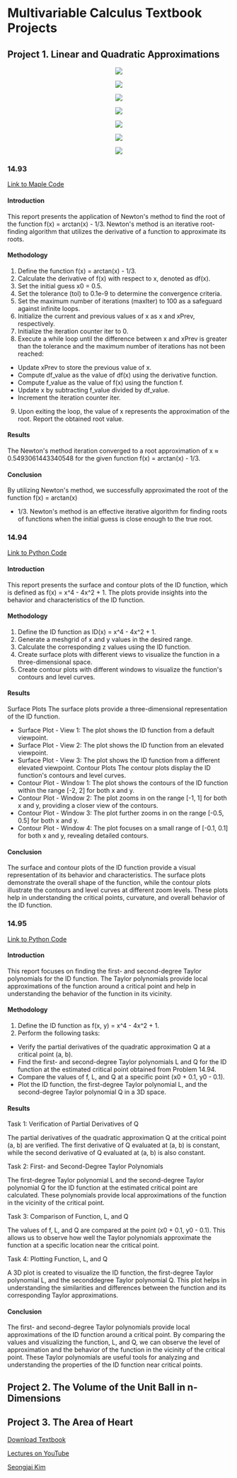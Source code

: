 # Multivariable Calculus Textbook Projects

## Project 1. Linear and Quadratic Approximations 

<p align="center"> <img src="Project 1/1.png" /> </p>
<p align="center"> <img src="Project 1/2.png" /> </p>
<p align="center"> <img src="Project 1/3.png" /> </p>
<p align="center"> <img src="Project 1/4.png" /> </p>
<p align="center"> <img src="Project 1/5.png" /> </p>
<p align="center"> <img src="Project 1/6.png" /> </p>
<p align="center"> <img src="Project 1/7.png" /> </p>

### 14.93 

[Link to Maple Code](https://github.com/sabamadadi/Multivariable-Calculus-Textbook-Projects/tree/main/Project%201/14.93)

#### Introduction
This report presents the application of Newton's method to find the root of the function f(x) =
arctan(x) - 1/3. Newton's method is an iterative root-finding algorithm that utilizes the derivative of
a function to approximate its roots.

#### Methodology
1. Define the function f(x) = arctan(x) - 1/3.
2. Calculate the derivative of f(x) with respect to x, denoted as df(x).
3. Set the initial guess x0 = 0.5.
4. Set the tolerance (tol) to 0.1e-9 to determine the convergence criteria.
5. Set the maximum number of iterations (maxIter) to 100 as a safeguard against infinite loops.
6. Initialize the current and previous values of x as x and xPrev, respectively.
7. Initialize the iteration counter iter to 0.
8. Execute a while loop until the difference between x and xPrev is greater than the tolerance and
the maximum number of iterations has not been reached:
- Update xPrev to store the previous value of x.
- Compute df_value as the value of df(x) using the derivative function.
- Compute f_value as the value of f(x) using the function f.
- Update x by subtracting f_value divided by df_value.
- Increment the iteration counter iter.
9. Upon exiting the loop, the value of x represents the approximation of the root. Report the obtained root value.

#### Results
The Newton's method iteration converged to a root approximation of x ≈ 0.5493061443340548 for
the given function f(x) = arctan(x) - 1/3.

#### Conclusion
By utilizing Newton's method, we successfully approximated the root of the function f(x) = arctan(x)
- 1/3. Newton's method is an effective iterative algorithm for finding roots of functions when the
initial guess is close enough to the true root.


### 14.94 

[Link to Python Code](https://github.com/sabamadadi/Multivariable-Calculus-Textbook-Projects/tree/main/Project%201/14.94)

#### Introduction
This report presents the surface and contour plots of the ID function, which is defined as f(x) = x^4 -
4x^2 + 1. The plots provide insights into the behavior and characteristics of the ID function.

#### Methodology
1. Define the ID function as ID(x) = x^4 - 4x^2 + 1.
2. Generate a meshgrid of x and y values in the desired range.
3. Calculate the corresponding z values using the ID function.
4. Create surface plots with different views to visualize the function in a three-dimensional space.
5. Create contour plots with different windows to visualize the function's contours and level curves.

#### Results
Surface Plots
The surface plots provide a three-dimensional representation of the ID function.
- Surface Plot - View 1: The plot shows the ID function from a default viewpoint.
- Surface Plot - View 2: The plot shows the ID function from an elevated viewpoint.
- Surface Plot - View 3: The plot shows the ID function from a different elevated viewpoint.
Contour Plots
The contour plots display the ID function's contours and level curves.
- Contour Plot - Window 1: The plot shows the contours of the ID function within the range [-2, 2] for
both x and y.
- Contour Plot - Window 2: The plot zooms in on the range [-1, 1] for both x and y, providing a closer
view of the contours.
- Contour Plot - Window 3: The plot further zooms in on the range [-0.5, 0.5] for both x and y.
- Contour Plot - Window 4: The plot focuses on a small range of [-0.1, 0.1] for both x and y, revealing
detailed contours.

#### Conclusion
The surface and contour plots of the ID function provide a visual representation of its behavior and
characteristics. The surface plots demonstrate the overall shape of the function, while the contour
plots illustrate the contours and level curves at different zoom levels. These plots help in
understanding the critical points, curvature, and overall behavior of the ID function.

### 14.95 

[Link to Python Code](https://github.com/sabamadadi/Multivariable-Calculus-Textbook-Projects/tree/main/Project%201/14.95)

#### Introduction
This report focuses on finding the first- and second-degree Taylor polynomials for the ID function.
The Taylor polynomials provide local approximations of the function around a critical point and help
in understanding the behavior of the function in its vicinity.

#### Methodology
1. Define the ID function as f(x, y) = x^4 - 4x^2 + 1.
2. Perform the following tasks:
- Verify the partial derivatives of the quadratic approximation Q at a critical point (a, b).
- Find the first- and second-degree Taylor polynomials L and Q for the ID function at the estimated
critical point obtained from Problem 14.94.
- Compare the values of f, L, and Q at a specific point (x0 + 0.1, y0 - 0.1).
- Plot the ID function, the first-degree Taylor polynomial L, and the second-degree Taylor
polynomial Q in a 3D space.

#### Results
Task 1: Verification of Partial Derivatives of Q

The partial derivatives of the quadratic approximation Q at the critical point (a, b) are verified. The
first derivative of Q evaluated at (a, b) is constant, while the second derivative of Q evaluated at (a,
b) is also constant.

Task 2: First- and Second-Degree Taylor Polynomials

The first-degree Taylor polynomial L and the second-degree Taylor polynomial Q for the ID function
at the estimated critical point are calculated. These polynomials provide local approximations of the
function in the vicinity of the critical point.

Task 3: Comparison of Function, L, and Q

The values of f, L, and Q are compared at the point (x0 + 0.1, y0 - 0.1). This allows us to observe how
well the Taylor polynomials approximate the function at a specific location near the critical point.

Task 4: Plotting Function, L, and Q

A 3D plot is created to visualize the ID function, the first-degree Taylor polynomial L, and the seconddegree Taylor polynomial Q. This plot helps in understanding the similarities and differences
between the function and its corresponding Taylor approximations.

#### Conclusion
The first- and second-degree Taylor polynomials provide local approximations of the ID function
around a critical point. By comparing the values and visualizing the function, L, and Q, we can
observe the level of approximation and the behavior of the function in the vicinity of the critical
point. These Taylor polynomials are useful tools for analyzing and understanding the properties of
the ID function near critical points.

## Project 2. The Volume of the Unit Ball in n-Dimensions

## Project 3. The Area of Heart

[Download Textbook](https://skim.math.msstate.edu/LectureNotes/Calculus_Multivariable.pdf)

[Lectures on YouTube](https://www.youtube.com/channel/UCmRbK4vlGDht-joOQ5g0J2Q)

[Seongjai Kim](https://www.linkedin.com/in/seongjai-kim-51435b263/)

